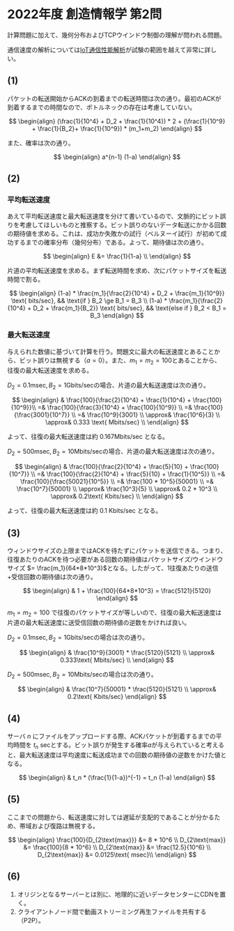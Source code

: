 # 2022年度 創造情報学 第2問

計算問題に加えて、幾何分布およびTCPウインドウ制御の理解が問われる問題。

通信速度の解析については[IoT通信性能解析](https://amzn.to/3Af1fpZ)が試験の範囲を越えて非常に詳しい。

## (1)

パケットの転送開始からACKの到着までの転送時間は次の通り。最初のACKが到着するまでの時間なので、ボトルネックの存在は考慮していない。

$$
\begin{align}
(\frac{1}{10^4} + D_2 + \frac{1}{10^4}) * 2 + (\frac{1}{10^9} + \frac{1}{B_2}+ \frac{1}{10^9}) * (m_1+m_2)
\end{align}
$$

また、確率は次の通り。

$$
\begin{align}
a^{n-1} (1-a)
\end{align}
$$

## (2)

### 平均転送速度

あえて平均転送速度と最大転送速度を分けて書いているので、文脈的にビット誤りを考慮してほしいものと推察する。ビット誤りのないデータ転送にかかる回数の期待値を求める。これは、成功か失敗かの試行（ベルヌーイ試行）が初めて成功するまでの確率分布（幾何分布）である。よって、期待値は次の通り。

$$
\begin{align}
E &= \frac{1}{1-a} \\
\end{align}
$$

片道の平均転送速度を求める。まず転送時間を求め、次にパケットサイズを転送時間で割る。

$$
\begin{align}
(1-a) * \frac{m_1}{\frac{2}{10^4} + D_2 + \frac{m_1}{10^9}} \text{ bits/sec}, && \text{if } B_2 \ge B_1 = B_3 \\
(1-a) * \frac{m_1}{\frac{2}{10^4} + D_2 + \frac{m_1}{B_2}} \text{ bits/sec}, && \text{else if } B_2 < B_1 = B_3
\end{align}
$$

### 最大転送速度

与えられた数値に基づいて計算を行う。問題文に最大の転送速度とあることから、ビット誤りは無視する（$a=0$）。また、$m_1=m_2=100$とあることから、往復の最大転送速度を求める。

$D_2=0.1\text{msec}, B_2=1\text{Gbits/sec}$の場合、片道の最大転送速度は次の通り。

$$
\begin{align}
& \frac{100}{\frac{2}{10^4} + \frac{1}{10^4} + \frac{100}{10^9}}\\
=& \frac{100}{\frac{3}{10^4} + \frac{100}{10^9}} \\
=& \frac{100}{\frac{3001}{10^7}} \\
=& \frac{10^9}{3001} \\
\approx& \frac{10^6}{3} \\
\approx& 0.333 \text{ Mbits/sec} \\
\end{align}
$$

よって、往復の最大転送速度は約 $0.167 \text{Mbits/sec}$ となる。

$D_2=500\text{msec}, B_2=10\text{Mbits/sec}$の場合、片道の最大転送速度は次の通り。

$$
\begin{align}
& \frac{100}{\frac{2}{10^4} + \frac{5}{10} + \frac{100}{10^7}} \\
=& \frac{100}{\frac{2}{10^4} + \frac{5}{10} + \frac{1}{10^5}} \\
=& \frac{100}{\frac{50021}{10^5}} \\
=& \frac{100 * 10^5}{50001} \\
=& \frac{10^7}{50001} \\
\approx& \frac{10^3}{5} \\
\approx& 0.2 * 10^3 \\
\approx& 0.2\text{ Kbits/sec} \\
\end{align}
$$

よって、往復の最大転送速度は約 $0.1 \text{ Kbits/sec}$ となる。

## (3)

ウィンドウサイズの上限まではACKを待たずにパケットを送信できる。つまり、往復あたりのACKを待つ必要がある回数の期待値はパケットサイズ/ウインドウサイズ $= \frac{m_1}{64*8*10^3}$となる。したがって、1往復あたりの送信+受信回数の期待値は次の通り。

$$
\begin{align}
& 1 + \frac{100}{64*8*10^3} = \frac{5121}{5120}
\end{align}
$$

$m_1 = m_2 = 100$ で往復のパケットサイズが等しいので、往復の最大転送速度は片道の最大転送速度に送受信回数の期待値の逆数をかければ良い。

$D_2=0.1\text{msec}, B_2=1\text{Gbits/sec}$の場合は次の通り。

$$
\begin{align}
& \frac{10^9}{3001} * \frac{5120}{5121} \\
\approx& 0.333\text{ Mbits/sec} \\
\end{align}
$$

$D_2=500\text{msec}, B_2=10\text{Mbits/sec}$の場合は次の通り。

$$
\begin{align}
& \frac{10^7}{50001} * \frac{5120}{5121} \\
\approx& 0.2\text{ Kbits/sec}
\end{align}
$$

## (4)

サーバ $n$ にファイルをアップロードする際、ACKパケットが到着するまでの平均時間を $t_n\text{ sec}$とする。ビット誤りが発生する確率$a$が与えられていると考えると、最大転送速度は平均速度に転送成功までの回数の期待値の逆数をかけた値となる。

$$
\begin{align}
& t_n * (\frac{1}{1-a})^{-1} = t_n (1-a)
\end{align}
$$

## (5)

ここまでの問題から、転送速度に対しては遅延が支配的であることが分かるため、帯域および復路は無視する。

$$
\begin{align}
\frac{100}{D_{2\text{max}}} &= 8 * 10^6 \\
D_{2\text{max}} &= \frac{100}{8 * 10^6} \\
D_{2\text{max}} &= \frac{12.5}{10^6} \\
D_{2\text{max}} &= 0.0125\text{ msec}\\
\end{align}
$$

## (6)

1. オリジンとなるサーバーとは別に、地理的に近いデータセンターにCDNを置く。
2. クライアントノード間で動画ストリーミング再生ファイルを共有する（P2P）。
